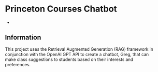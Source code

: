 # Princeton Courses Chatbot
-
## Information
This project uses the Retrieval Augmented Generation (RAG) framework in conjunction with the OpenAI GPT API to create a chatbot, Greg, that can make class suggestions to students based on their interests and preferences.